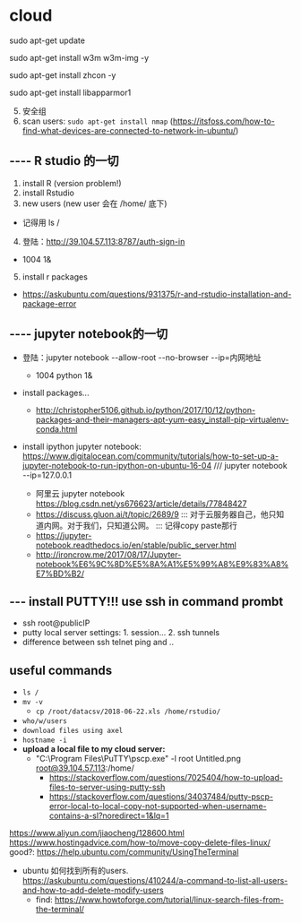 # cloud

sudo apt-get update

sudo apt-get install w3m w3m-img -y

sudo apt-get install zhcon -y 

sudo apt-get install libapparmor1

5. 安全组
8. scan users: `sudo apt-get install nmap` (https://itsfoss.com/how-to-find-what-devices-are-connected-to-network-in-ubuntu/)

## ---- R studio 的一切
1. install R (version problem!)
2. install Rstudio
3. new users (new user 会在 /home/ 底下)
- 记得用 ls /

4. 登陆：http://39.104.57.113:8787/auth-sign-in
  - 1004 1&

5. install r packages
  - https://askubuntu.com/questions/931375/r-and-rstudio-installation-and-package-error


## ---- jupyter notebook的一切

- 登陆：jupyter notebook --allow-root --no-browser --ip=内网地址
  - 1004 python 1&
- install packages...
  - http://christopher5106.github.io/python/2017/10/12/python-packages-and-their-managers-apt-yum-easy_install-pip-virtualenv-conda.html

- install ipython jupyter notebook: https://www.digitalocean.com/community/tutorials/how-to-set-up-a-jupyter-notebook-to-run-ipython-on-ubuntu-16-04    ///  jupyter notebook --ip=127.0.0.1
  - 阿里云 jupyter notebook https://blog.csdn.net/ys676623/article/details/77848427
  - https://discuss.gluon.ai/t/topic/2689/9   ::: 对于云服务器自己，他只知道内网。对于我们，只知道公网。 ::: 记得copy paste那行
  - https://jupyter-notebook.readthedocs.io/en/stable/public_server.html
  - http://ironcrow.me/2017/08/17/Jupyter-notebook%E6%9C%8D%E5%8A%A1%E5%99%A8%E9%83%A8%E7%BD%B2/

## --- install PUTTY!!! use ssh in command prombt
- ssh root@publicIP
- putty local server settings: 1. session... 2. ssh tunnels
- difference between ssh telnet ping and ..

## useful commands
- `ls /`
- `mv -v`
  - `cp /root/datacsv/2018-06-22.xls /home/rstudio/`
- `who/w/users`
- `download files using axel`
- `hostname -i`
- **upload a local file to my cloud server:**
  - "C:\Program Files\PuTTY\pscp.exe" -l root Untitled.png root@39.104.57.113:/home/
    - https://stackoverflow.com/questions/7025404/how-to-upload-files-to-server-using-putty-ssh
    - https://stackoverflow.com/questions/34037484/putty-pscp-error-local-to-local-copy-not-supported-when-username-contains-a-sl?noredirect=1&lq=1

https://www.aliyun.com/jiaocheng/128600.html
https://www.hostingadvice.com/how-to/move-copy-delete-files-linux/
good?: https://help.ubuntu.com/community/UsingTheTerminal

- ubuntu 如何找到所有的users.
https://askubuntu.com/questions/410244/a-command-to-list-all-users-and-how-to-add-delete-modify-users
  - find: https://www.howtoforge.com/tutorial/linux-search-files-from-the-terminal/

